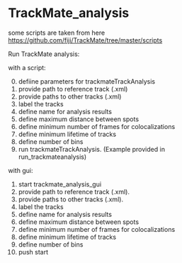 # TrackMate_analysis
some scripts are taken from here https://github.com/fiji/TrackMate/tree/master/scripts

Run TrackMate analysis:

with a script:

0. defiine parameters for trackmateTrackAnalysis
1. provide path to reference track (.xml)
2. provide paths to other tracks (.xml)
3. label the tracks
4. define name for analysis results
5. define maximum distance between spots
6. define minimum number of frames for colocalizations
7. define minimum lifetime of tracks
8. define number of bins
9. run trackmateTrackAnalysis.
(Example provided in run_trackmateanalysis)

with gui:

1. start trackmate_analysis_gui
2. provide path to reference track (.xml).
3. provide paths to other tracks (.xml).
4. label the tracks
5. define name for analysis results
6. define maximum distance between spots
7. define minimum number of frames for colocalizations
8. define minimum lifetime of tracks
9. define number of bins
10. push start
